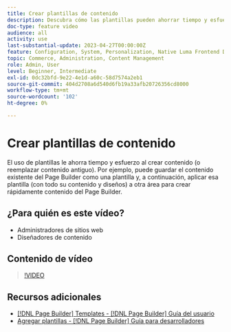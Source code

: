 ```yaml
---
title: Crear plantillas de contenido
description: Descubra cómo las plantillas pueden ahorrar tiempo y esfuerzo al crear contenido o reemplazar contenido antiguo.
doc-type: feature video
audience: all
activity: use
last-substantial-update: 2023-04-27T00:00:00Z
feature: Configuration, System, Personalization, Native Luma Frontend Development
topic: Commerce, Administration, Content Management
role: Admin, User
level: Beginner, Intermediate
exl-id: 0dc32bfd-9e22-4e1d-a60c-58d7574a2eb1
source-git-commit: 404d2708a6d540d6fb19a33afb20726356cd8000
workflow-type: tm+mt
source-wordcount: '102'
ht-degree: 0%

---
```


# Crear plantillas de contenido

El uso de plantillas le ahorra tiempo y esfuerzo al crear contenido (o reemplazar contenido antiguo). Por ejemplo, puede guardar el contenido existente del Page Builder como una plantilla y, a continuación, aplicar esa plantilla (con todo su contenido y diseños) a otra área para crear rápidamente contenido del Page Builder.

## ¿Para quién es este vídeo?

- Administradores de sitios web
- Diseñadores de contenido

## Contenido de vídeo

>[!VIDEO](https://video.tv.adobe.com/v/343787?quality=12&learn=on)

## Recursos adicionales

- [[!DNL Page Builder] Templates - [!DNL Page Builder] Guía del usuario](https://experienceleague.adobe.com/docs/commerce-admin/page-builder/templates.html)
- [Agregar plantillas - [!DNL Page Builder] Guía para desarrolladores](https://developer.adobe.com/commerce/frontend-core/page-builder/content-types/create/add-templates/)
